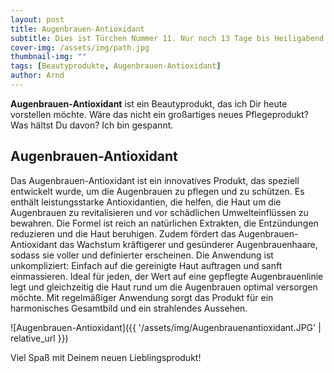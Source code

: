 ```yaml
---
layout: post
title: Augenbrauen-Antioxidant
subtitle: Dies ist Türchen Nummer 11. Nur noch 13 Tage bis Heiligabend!
cover-img: /assets/img/path.jpg
thumbnail-img: ""
tags: [Beautyprodukte, Augenbrauen-Antioxidant]
author: Arnd
---
```


**Augenbrauen-Antioxidant** ist ein Beautyprodukt, das ich Dir heute vorstellen möchte. Wäre das nicht ein großartiges neues Pflegeprodukt? Was hältst Du davon? Ich bin gespannt. 

## Augenbrauen-Antioxidant

Das Augenbrauen-Antioxidant ist ein innovatives Produkt, das speziell entwickelt wurde, um die Augenbrauen zu pflegen und zu schützen. Es enthält leistungsstarke Antioxidantien, die helfen, die Haut um die Augenbrauen zu revitalisieren und vor schädlichen Umwelteinflüssen zu bewahren. Die Formel ist reich an natürlichen Extrakten, die Entzündungen reduzieren und die Haut beruhigen. Zudem fördert das Augenbrauen-Antioxidant das Wachstum kräftigerer und gesünderer Augenbrauenhaare, sodass sie voller und definierter erscheinen. Die Anwendung ist unkompliziert: Einfach auf die gereinigte Haut auftragen und sanft einmassieren. Ideal für jeden, der Wert auf eine gepflegte Augenbrauenlinie legt und gleichzeitig die Haut rund um die Augenbrauen optimal versorgen möchte. Mit regelmäßiger Anwendung sorgt das Produkt für ein harmonisches Gesamtbild und ein strahlendes Aussehen.

![Augenbrauen-Antioxidant]({{ '/assets/img/Augenbrauenantioxidant.JPG' | relative_url }})

Viel Spaß mit Deinem neuen Lieblingsprodukt!